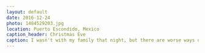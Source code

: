 ```yaml
---
layout: default
date: 2016-12-24
photo: 1484529203.jpg
location: Puerto Escondido, Mexico
caption_header: Christmas Eve
caption: I wasn't with my family that night, but there are worse ways of spending Christmas haha!
---
```

